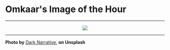 # Omkaar's Image of the Hour

---

<div align="center">

<a href="https://unsplash.com/photos/a-dark-figure-walks-past-a-building-AbOoSyR9-xc">
  <img src="https://images.unsplash.com/photo-1748020633629-dca427d2d1db?crop=entropy&cs=tinysrgb&fit=max&fm=jpg&ixid=M3w3NjA2Nzh8MHwxfHJhbmRvbXx8fHx8fHx8fDE3NTExNjYwMDB8&ixlib=rb-4.1.0&q=80&w=1080" style="max-width:100%; height:auto;">
</a>



</div>

---

**Photo by** [Dark Narrative.](https://unsplash.com/@bw_photo) **on Unsplash**

